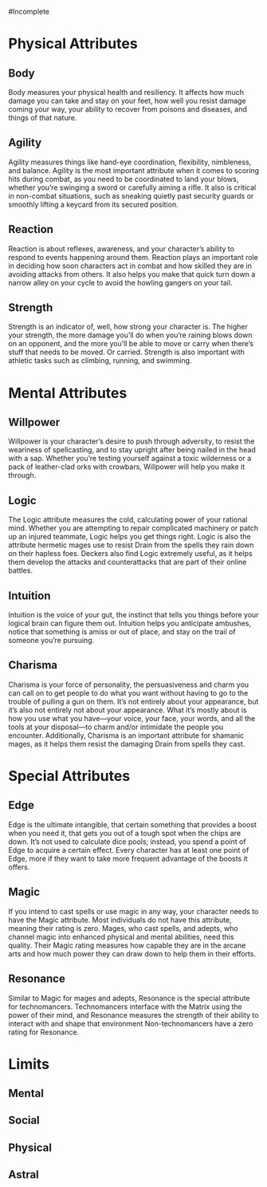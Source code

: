 #Incomplete 

# Physical Attributes

## Body
Body measures your physical health and resiliency. It affects how much damage you can take and stay on your feet, how well you resist damage coming your way, your ability to recover from poisons and diseases, and things of that nature.

## Agility
Agility measures things like hand-eye coordination, flexibility, nimbleness, and balance. Agility is the most important attribute when it comes to scoring hits during combat, as you need to be coordinated to land your blows, whether you’re swinging a sword or carefully aiming a rifle. It also is critical in non-combat situations, such as sneaking quietly past security guards or smoothly lifting a keycard from its secured position.

## Reaction
Reaction is about reflexes, awareness, and your character’s ability to respond to events happening around them. Reaction plays an important role in deciding how soon characters act in combat and how skilled they are in avoiding attacks from others. It also helps you make that quick turn down a narrow alley on your cycle to avoid the howling gangers on your tail.

## Strength
Strength is an indicator of, well, how strong your character is. The higher your strength, the more damage you’ll do when you’re raining blows down on an opponent, and the more you’ll be able to move or carry when there’s stuff that needs to be moved. Or carried. Strength is also important with athletic tasks such as climbing, running, and swimming.

# Mental Attributes

## Willpower
Willpower is your character’s desire to push through adversity, to resist the weariness of spellcasting, and to stay upright after being nailed in the head with a sap. Whether you’re testing yourself against a toxic wilderness or a pack of leather-clad orks with crowbars, Willpower will help you make it through.

## Logic
The Logic attribute measures the cold, calculating power of your rational mind. Whether you are attempting to repair complicated machinery or patch up an injured teammate, Logic helps you get things right. Logic is also the attribute hermetic mages use to resist Drain from the spells they rain down on their hapless foes. Deckers also find Logic extremely useful, as it helps them develop the attacks and counterattacks that are part of their online battles.

## Intuition
Intuition is the voice of your gut, the instinct that tells you things before your logical brain can figure them out. Intuition helps you anticipate ambushes, notice that something is amiss or out of place, and stay on the trail of someone you’re pursuing.

## Charisma
Charisma is your force of personality, the persuasiveness and charm you can call on to get people to do what you want without having to go to the trouble of pulling a gun on them. It’s not entirely about your appearance, but it’s also not entirely not about your appearance. What it’s mostly about is how you use what you have—your voice,  your face, your words, and all the tools at your disposal—to charm and/or intimidate the people you encounter. Additionally, Charisma is an important attribute for shamanic mages, as it helps them resist the damaging Drain from spells they cast.

# Special Attributes

## Edge
Edge is the ultimate intangible, that certain something that provides a boost when you need it, that gets you out of a tough spot when the chips are down. It’s not used to calculate dice pools; instead, you spend a point of Edge to acquire a certain effect. Every character has at least one point of Edge, more if they want to take more frequent advantage of the boosts it offers. 

## Magic 
If you intend to cast spells or use magic in any way, your character needs to have the Magic attribute. Most individuals do not have this attribute, meaning their rating is zero. Mages, who cast spells, and adepts, who channel magic into enhanced physical and mental abilities, need this quality. Their Magic rating measures how capable they are in the arcane arts and how much power they can draw down to help them in their efforts.

## Resonance
Similar to Magic for mages and adepts, Resonance is the special attribute for technomancers. Technomancers interface with the Matrix using the power of their mind, and Resonance measures the strength of their ability to interact with and shape that environment Non-technomancers have a zero rating for Resonance.  
# Limits
## Mental
## Social
## Physical
## Astral